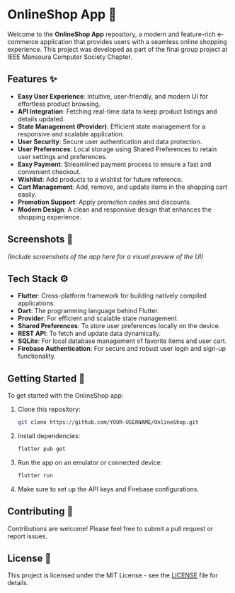 # OnlineShop App 🛒

Welcome to the **OnlineShop App** repository, a modern and feature-rich e-commerce application that provides users with a seamless online shopping experience. This project was developed as part of the final group project at IEEE Mansoura Computer Society Chapter.

## Features ✨

- **Easy User Experience**: Intuitive, user-friendly, and modern UI for effortless product browsing.
- **API Integration**: Fetching real-time data to keep product listings and details updated.
- **State Management (Provider)**: Efficient state management for a responsive and scalable application.
- **User Security**: Secure user authentication and data protection.
- **User Preferences**: Local storage using Shared Preferences to retain user settings and preferences.
- **Easy Payment**: Streamlined payment process to ensure a fast and convenient checkout.
- **Wishlist**: Add products to a wishlist for future reference.
- **Cart Management**: Add, remove, and update items in the shopping cart easily.
- **Promotion Support**: Apply promotion codes and discounts.
- **Modern Design**: A clean and responsive design that enhances the shopping experience.

## Screenshots 📱

*(Include screenshots of the app here for a visual preview of the UI)*

## Tech Stack ⚙️

- **Flutter**: Cross-platform framework for building natively compiled applications.
- **Dart**: The programming language behind Flutter.
- **Provider**: For efficient and scalable state management.
- **Shared Preferences**: To store user preferences locally on the device.
- **REST API**: To fetch and update data dynamically.
- **SQLite**: For local database management of favorite items and user cart.
- **Firebase Authentication**: For secure and robust user login and sign-up functionality.

## Getting Started 🚀

To get started with the OnlineShop app:

1. Clone this repository:
   ```bash
   git clone https://github.com/YOUR-USERNAME/OnlineShop.git
    ```
   
2. Install dependencies:
   ```bash
   flutter pub get
    ```
   
3. Run the app on an emulator or connected device:
   ```bash
   flutter run
    ```
   
3. Make sure to set up the API keys and Firebase configurations.

## Contributing 🤝

Contributions are welcome! Please feel free to submit a pull request or report issues.

## License 📝

This project is licensed under the MIT License - see the [LICENSE](LICENSE) file for details.


